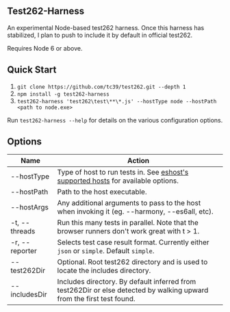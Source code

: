 ## Test262-Harness
An experimental Node-based test262 harness. Once this harness has stabilized, I plan to push to include it by default in official test262.

Requires Node 6 or above.

## Quick Start
1. `git clone https://github.com/tc39/test262.git --depth 1`
2. `npm install -g test262-harness`
3. `test262-harness 'test262\test\**\*.js' --hostType node --hostPath <path to node.exe>`

Run `test262-harness --help` for details on the various configuration options.

## Options

| Name    | Action      |
|------------|---------------|
| --hostType | Type of host to run tests in. See [eshost's supported hosts](https://github.com/bterlson/eshost#supported-hosts) for available options.
| --hostPath | Path to the host executable.
| --hostArgs | Any additional arguments to pass to the host when invoking it (eg. --harmony, --es6all, etc). 
| -t, --threads | Run this many tests in parallel. Note that the browser runners don't work great with t > 1.
| -r, --reporter | Selects test case result format. Currently either `json` or `simple`. Default `simple`.
|--test262Dir | Optional. Root test262 directory and is used to locate the includes directory.
|--includesDir | Includes directory. By default inferred from test262Dir or else detected by walking upward from the first test found.


